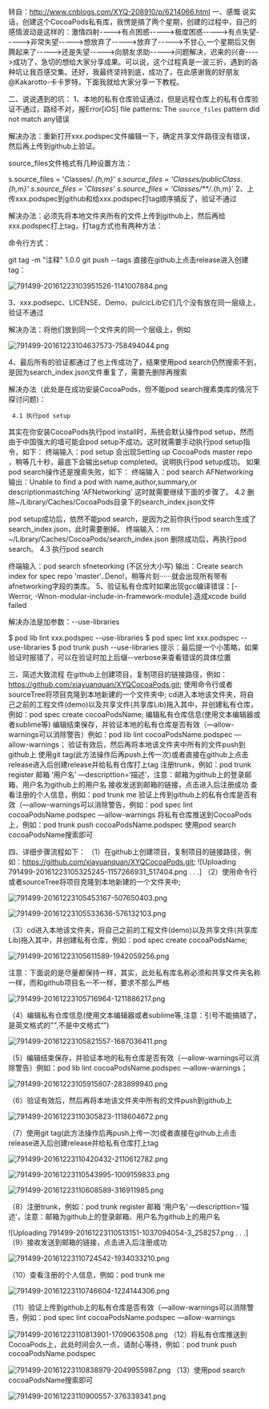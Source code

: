 转自：http://www.cnblogs.com/XYQ-208910/p/6214066.html
一、感慨
说实话，创建这个CocoaPods私有库，我愣是搞了两个星期，创建的过程中，自己的感情波动是这样的：激情四射---->有点困惑----->极度困惑----->有点失望----->非常失望----->想放弃了----->放弃了----->不甘心,一个星期后又倒腾起来了----->还是失望----->向朋友求助----->问题解决，迟来的兴奋---->成功了，急切的想给大家分享成果。可以说，这个过程真是一波三折，遇到的各种坑让我百感交集。还好，我最终坚持到底，成功了，在此感谢我的好朋友@Kakarotto-卡卡罗特，下面我就给大家分享一下教程。

 

二、说说遇到的坑：
1、本地的私有仓库验证通过，但是远程仓库上的私有仓库验证不通过，路经不对，报Error[iOS] file patterns: The `source_files` pattern did not match any错误

解决办法：重新打开xxx.podspec文件编辑一下，确定共享文件路径没有错误，然后再上传到github上验证。

source_files文件格式有几种设置方法：

s.source_files  = 'Classes/*.{h,m}'
s.source_files  = 'Classes/publicClass.{h,m}'
s.source_files  = 'Classes'
s.source_files  = 'Classes/**/*.{h,m}'
2、上传xxx.podspec到github和给xxx.podspec打tag顺序搞反了，验证不通过

解决办法：必须先将本地文件夹所有的文件上传到github上，然后再给xxx.podspec打上tag，打tag方式也有两种方法：

命令行方式：

git tag -m "注释" 1.0.0
git push --tags
直接在github上点击release进入创建tag：


![791499-20161223103951526-1141007884.png](http://upload-images.jianshu.io/upload_images/1648908-3cbb096223c2ca04.png?imageMogr2/auto-orient/strip%7CimageView2/2/w/1240)

3、xxx.podsepc、LICENSE、Demo、pulcicLib它们几个没有放在同一层级上，验证不通过

解决办法：将他们放到同一个文件夹的同一个层级上，例如


![791499-20161223104637573-758494044.png](http://upload-images.jianshu.io/upload_images/1648908-5d8ba4fc74ccbc23.png?imageMogr2/auto-orient/strip%7CimageView2/2/w/1240)

4、最后所有的验证都通过了也上传成功了，结果使用pod search仍然搜索不到，是因为search_index.json文件重复了，需要先删除再搜索

解决办法（此处是在成功安装CocoaPods，但不能pod search搜素类库的情况下探讨问题)：

     4.1 执行pod setup

其实在你安装CocoaPods执行pod install时，系统会默认操作pod setup，然而由于中国强大的墙可能会pod setup不成功。这时就需要手动执行pod setup指令，如下：
终端输入：pod setup
会出现Setting up CocoaPods master repo ，稍等几十秒，最底下会输出setup completed。说明执行pod setup成功。
如果pod search操作还是搜索失败，如下：
终端输入：pod search AFNetworking
输出：Unable to find a pod  with name,author,summary,or descriptionmastching 'AFNetworking' 这时就需要继续下面的步骤了。
     4.2 删除~/Library/Caches/CocoaPods目录下的search_index.json文件

pod setup成功后，依然不能pod search，是因为之前你执行pod search生成了search_index.json，此时需要删掉。
终端输入：rm ~/Library/Caches/CocoaPods/search_index.json
删除成功后，再执行pod search。
     4.3 执行pod search

终端输入：pod search sfneteorking (不区分大小写)
输出：Create search index for spec repo 'master'..Deno!，稍等片刻······就会出现所有带有afnetworking字段的类库。
5、验证私有仓库时如果出现gcc编译错误：[-Werror, -Wnon-modular-include-in-framework-module].造成xcode build failed

解决办法是加参数：--use-libraries 

$ pod lib lint xxx.podspec --use-libraries
$ pod spec lint xxx.podspec --use-libraries
$ pod trunk push --use-libraries
提示：最后提一个小策略，如果验证时报错了，可以在验证时加上后缀--verbose来查看错误的具体位置

 

三、简述大致流程
在github上创建项目，复制项目的链接路径，例如：https://github.com/xiayuanquan/XYQCocoaPods.git;
使用命令行或者sourceTree将项目克隆到本地新建的一个文件夹中;
cd进入本地该文件夹，将自己之前的工程文件(demo)以及共享文件(共享库Lib)拖入其中，并创建私有仓库，例如：pod spec create cocoaPodsName; 
编辑私有仓库信息(使用文本编辑器或者sublime等)
编辑结束保存，并验证本地的私有仓库是否有效（—allow-warnings可以消除警告）例如：pod lib lint cocoaPodsName.podspec  —allow-warnings；
验证有效后，然后再将本地该文件夹中所有的文件push到github上
使用git tag(此方法操作后再push上传一次)或者直接在github上点击release进入后创建release并给私有仓库打上tag
注册trunk，例如：pod trunk register 邮箱 ‘用户名’ —descripttion=‘描述’，注意：邮箱为github上的登录邮箱、用户名为github上的用户名
接收发送到邮箱的链接，点击进入后注册成功
查看注册的个人信息，例如：pod trunk me
验证上传到github上的私有仓库是否有效（—allow-warnings可以消除警告，例如：pod spec lint cocoaPodsName.podspec  —allow-warnings
将私有仓库推送到CocoaPods上，例如：pod trunk push cocoaPodsName.podspec 
使用pod search  cocoaPodsName搜索即可
 

四、详细步骤流程如下：
（1）在github上创建项目，复制项目的链接路径，例如：https://github.com/xiayuanquan/XYQCocoaPods.git;
![Uploading 791499-20161223105325245-1157266931_517404.png . . .]
（2）使用命令行或者sourceTree将项目克隆到本地新建的一个文件夹中;



![791499-20161223105453167-507650403.png](http://upload-images.jianshu.io/upload_images/1648908-81bff8a307ae7628.png?imageMogr2/auto-orient/strip%7CimageView2/2/w/1240)

![791499-20161223105533636-576132103.png](http://upload-images.jianshu.io/upload_images/1648908-8667d93a2ce19b62.png?imageMogr2/auto-orient/strip%7CimageView2/2/w/1240)

（3）cd进入本地该文件夹，将自己之前的工程文件(demo)以及共享文件(共享库Lib)拖入其中，并创建私有仓库，例如：pod spec create cocoaPodsName; 

![791499-20161223105611589-1942059256.png](http://upload-images.jianshu.io/upload_images/1648908-42b7a25ee2d14d45.png?imageMogr2/auto-orient/strip%7CimageView2/2/w/1240)


注意：下面说的是尽量都保持一样，其实，此处私有库名称必须和共享文件夹名称一样，而和github项目名一不一样，要求不那么严格



![791499-20161223105716964-1211886217.png](http://upload-images.jianshu.io/upload_images/1648908-297b996e521bb744.png?imageMogr2/auto-orient/strip%7CimageView2/2/w/1240)


（4）编辑私有仓库信息(使用文本编辑器或者sublime等,注意：引号不能搞错了，是英文格式的"",不是中文格式“”)



![791499-20161223105821557-1687036411.png](http://upload-images.jianshu.io/upload_images/1648908-0c41c8ffeace8ecf.png?imageMogr2/auto-orient/strip%7CimageView2/2/w/1240)


（5）编辑结束保存，并验证本地的私有仓库是否有效（—allow-warnings可以消除警告）例如：pod lib lint cocoaPodsName.podspec  —allow-warnings；


![791499-20161223105915807-283899940.png](http://upload-images.jianshu.io/upload_images/1648908-d93579769e3be344.png?imageMogr2/auto-orient/strip%7CimageView2/2/w/1240)

（6）验证有效后，然后再将本地该文件夹中所有的文件push到github上


![791499-20161223110305823-1118604672.png](http://upload-images.jianshu.io/upload_images/1648908-1396f7256117acea.png?imageMogr2/auto-orient/strip%7CimageView2/2/w/1240)

（7）使用git tag(此方法操作后再push上传一次)或者直接在github上点击release进入后创建release并给私有仓库打上tag


![791499-20161223110420432-2110612782.png](http://upload-images.jianshu.io/upload_images/1648908-378f83945b15e4de.png?imageMogr2/auto-orient/strip%7CimageView2/2/w/1240)



![791499-20161223110543995-1009159833.png](http://upload-images.jianshu.io/upload_images/1648908-ea24bcca44c7be5f.png?imageMogr2/auto-orient/strip%7CimageView2/2/w/1240)


![791499-20161223110608589-316911985.png](http://upload-images.jianshu.io/upload_images/1648908-7422d7d49dbf97b6.png?imageMogr2/auto-orient/strip%7CimageView2/2/w/1240)

（8）注册trunk，例如：pod trunk register 邮箱 ‘用户名’ —descripttion=‘描述’，注意：邮箱为github上的登录邮箱、用户名为github上的用户名



![Uploading 791499-20161223110513151-1037094054-3_258257.png . . .]
（9）接收发送到邮箱的链接，点击进入后注册成功


![791499-20161223110724542-1934033210.png](http://upload-images.jianshu.io/upload_images/1648908-0054c395e8127d12.png?imageMogr2/auto-orient/strip%7CimageView2/2/w/1240)

（10）查看注册的个人信息，例如：pod trunk me


![791499-20161223110746604-1224144306.png](http://upload-images.jianshu.io/upload_images/1648908-9b4257b55767ad37.png?imageMogr2/auto-orient/strip%7CimageView2/2/w/1240)

（11）验证上传到github上的私有仓库是否有效（—allow-warnings可以消除警告，例如：pod spec lint cocoaPodsName.podspec  —allow-warnings


![791499-20161223110813901-1709063508.png](http://upload-images.jianshu.io/upload_images/1648908-79ef1d346518e45f.png?imageMogr2/auto-orient/strip%7CimageView2/2/w/1240)
（12）将私有仓库推送到CocoaPods上，此处时间会久一点，请耐心等待，例如：pod trunk push cocoaPodsName.podspec 

![791499-20161223110838979-2049955987.png](http://upload-images.jianshu.io/upload_images/1648908-cc571b375ad5abbe.png?imageMogr2/auto-orient/strip%7CimageView2/2/w/1240)
（13）使用pod search  cocoaPodsName搜索即可

![791499-20161223110900557-376339341.png](http://upload-images.jianshu.io/upload_images/1648908-8a46d7d3c6131857.png?imageMogr2/auto-orient/strip%7CimageView2/2/w/1240)

